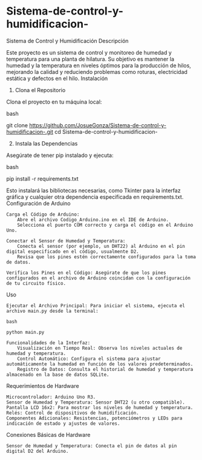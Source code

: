 # Sistema-de-control-y-humidificacion-
Sistema de Control y Humidificación
Descripción

Este proyecto es un sistema de control y monitoreo de humedad y temperatura para una planta de hilatura. Su objetivo es mantener la humedad y la temperatura en niveles óptimos para la producción de hilos, mejorando la calidad y reduciendo problemas como roturas, electricidad estática y defectos en el hilo.
Instalación
1. Clona el Repositorio

Clona el proyecto en tu máquina local:

bash

git clone https://github.com/JosueGonza/Sistema-de-control-y-humidificacion-.git
cd Sistema-de-control-y-humidificacion-

2. Instala las Dependencias

Asegúrate de tener pip instalado y ejecuta:

bash

pip install -r requirements.txt

Esto instalará las bibliotecas necesarias, como Tkinter para la interfaz gráfica y cualquier otra dependencia especificada en requirements.txt.
Configuración de Arduino

    Carga el Código de Arduino:
        Abre el archivo Codigo_Arduino.ino en el IDE de Arduino.
        Selecciona el puerto COM correcto y carga el código en el Arduino Uno.

    Conectar el Sensor de Humedad y Temperatura:
        Conecta el sensor (por ejemplo, un DHT22) al Arduino en el pin digital especificado en el código, usualmente D2.
        Revisa que los pines estén correctamente configurados para la toma de datos.

    Verifica los Pines en el Código: Asegúrate de que los pines configurados en el archivo de Arduino coincidan con la configuración de tu circuito físico.

Uso

    Ejecutar el Archivo Principal: Para iniciar el sistema, ejecuta el archivo main.py desde la terminal:

    bash

    python main.py

    Funcionalidades de la Interfaz:
        Visualización en Tiempo Real: Observa los niveles actuales de humedad y temperatura.
        Control Automático: Configura el sistema para ajustar automáticamente la humedad en función de los valores predeterminados.
        Registro de Datos: Consulta el historial de humedad y temperatura almacenado en la base de datos SQLite.

Requerimientos de Hardware

    Microcontrolador: Arduino Uno R3.
    Sensor de Humedad y Temperatura: Sensor DHT22 (u otro compatible).
    Pantalla LCD 16x2: Para mostrar los niveles de humedad y temperatura.
    Relés: Control de dispositivos de humidificación.
    Componentes Adicionales: Resistencias, potenciómetros y LEDs para indicación de estado y ajustes de valores.

Conexiones Básicas de Hardware

    Sensor de Humedad y Temperatura: Conecta el pin de datos al pin digital D2 del Arduino.
